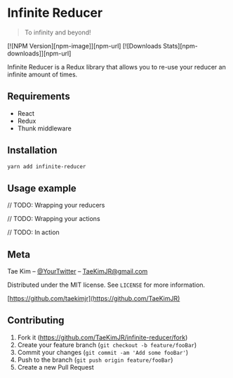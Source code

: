 # Infinite Reducer
> To infinity and beyond!

[![NPM Version][npm-image]][npm-url]
[![Downloads Stats][npm-downloads]][npm-url]

Infinite Reducer is a Redux library that allows you to re-use your reducer an infinite amount of times.

## Requirements
- React
- Redux
- Thunk middleware

## Installation

```sh
yarn add infinite-reducer
```

## Usage example

// TODO: Wrapping your reducers

// TODO: Wrapping your actions

// TODO: In action

## Meta

Tae Kim – [@YourTwitter](https://twitter.com/dbader_org) – TaeKimJR@gmail.com

Distributed under the MIT license. See ``LICENSE`` for more information.

[https://github.com/taekimjr](https://github.com/TaeKimJR)

## Contributing
1. Fork it (<https://github.com/TaeKimJR/infinite-reducer/fork>)
2. Create your feature branch (`git checkout -b feature/fooBar`)
3. Commit your changes (`git commit -am 'Add some fooBar'`)
4. Push to the branch (`git push origin feature/fooBar`)
5. Create a new Pull Request
